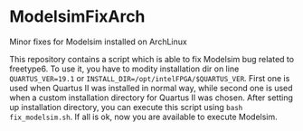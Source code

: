 # ModelsimFixArch
Minor fixes for Modelsim installed on ArchLinux

This repository contains a script which is able to fix Modelsim bug related to
freetype6. To use it, you have to modity installation dir on line `QUARTUS_VER=19.1`
or `INSTALL_DIR=/opt/intelFPGA/$QUARTUS_VER`. First one is used when Quartus II was
installed in normal way, while second one is used when a custom installation
directory for Quartus II was chosen. After setting up installation directory, you
can execute this script using `bash fix_modelsim.sh`. If all is ok, now you are
available to execute Modelsim. 

